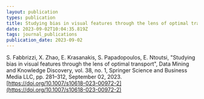 ```yaml
---
layout: publication
types: publication
title: Studying bias in visual features through the lens of optimal transport
date: 2023-09-02T10:04:35.819Z
tags: journal_publications
publication_date: 2023-09-02
---
```

S. Fabbrizzi, X. Zhao, E. Krasanakis, S. Papadopoulos, E. Ntoutsi, "Studying bias in visual features through the lens of optimal transport", Data Mining and Knowledge Discovery, vol. 38, no. 1, Springer Science and Business Media LLC, pp. 281–312, September 02, 2023. [https://doi.org/10.1007/s10618-023-00972-2](https://doi.org/10.1007/s10618-023-00972-2)